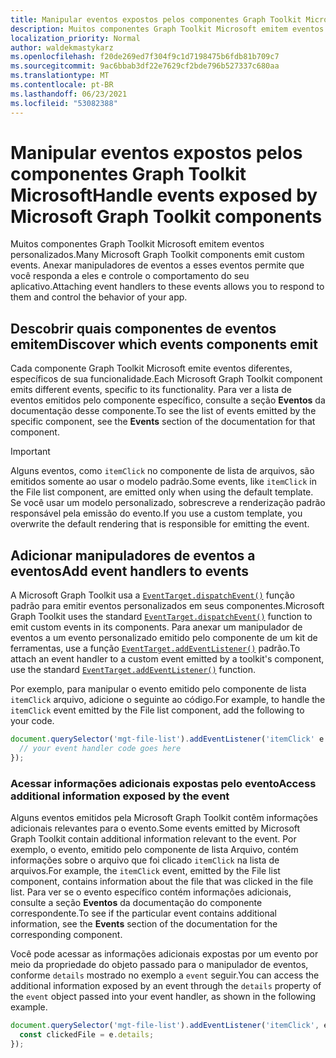 ```yaml
---
title: Manipular eventos expostos pelos componentes Graph Toolkit Microsoft
description: Muitos componentes Graph Toolkit Microsoft emitem eventos personalizados. Anexar manipuladores de eventos a esses eventos permite que você responda a eles e controle o comportamento do seu aplicativo.
localization_priority: Normal
author: waldekmastykarz
ms.openlocfilehash: f20de269ed7f304f9c1d7198475b6fdb81b709c7
ms.sourcegitcommit: 9ac6bbab3df22e7629cf2bde796b527337c680aa
ms.translationtype: MT
ms.contentlocale: pt-BR
ms.lasthandoff: 06/23/2021
ms.locfileid: "53082388"
---
```

# <a name="handle-events-exposed-by-microsoft-graph-toolkit-components"></a><span data-ttu-id="66bd7-104">Manipular eventos expostos pelos componentes Graph Toolkit Microsoft</span><span class="sxs-lookup"><span data-stu-id="66bd7-104">Handle events exposed by Microsoft Graph Toolkit components</span></span>

<span data-ttu-id="66bd7-105">Muitos componentes Graph Toolkit Microsoft emitem eventos personalizados.</span><span class="sxs-lookup"><span data-stu-id="66bd7-105">Many Microsoft Graph Toolkit components emit custom events.</span></span> <span data-ttu-id="66bd7-106">Anexar manipuladores de eventos a esses eventos permite que você responda a eles e controle o comportamento do seu aplicativo.</span><span class="sxs-lookup"><span data-stu-id="66bd7-106">Attaching event handlers to these events allows you to respond to them and control the behavior of your app.</span></span>

## <a name="discover-which-events-components-emit"></a><span data-ttu-id="66bd7-107">Descobrir quais componentes de eventos emitem</span><span class="sxs-lookup"><span data-stu-id="66bd7-107">Discover which events components emit</span></span>

<span data-ttu-id="66bd7-108">Cada componente Graph Toolkit Microsoft emite eventos diferentes, específicos de sua funcionalidade.</span><span class="sxs-lookup"><span data-stu-id="66bd7-108">Each Microsoft Graph Toolkit component emits different events, specific to its functionality.</span></span> <span data-ttu-id="66bd7-109">Para ver a lista de eventos emitidos pelo componente específico, consulte a seção **Eventos** da documentação desse componente.</span><span class="sxs-lookup"><span data-stu-id="66bd7-109">To see the list of events emitted by the specific component, see the **Events** section of the documentation for that component.</span></span>

> [!IMPORTANT]
> <span data-ttu-id="66bd7-110">Alguns eventos, como `itemClick` no componente de lista de arquivos, são emitidos somente ao usar o modelo padrão.</span><span class="sxs-lookup"><span data-stu-id="66bd7-110">Some events, like `itemClick` in the File list component, are emitted only when using the default template.</span></span> <span data-ttu-id="66bd7-111">Se você usar um modelo personalizado, sobrescreve a renderização padrão responsável pela emissão do evento.</span><span class="sxs-lookup"><span data-stu-id="66bd7-111">If you use a custom template, you overwrite the default rendering that is responsible for emitting the event.</span></span>

## <a name="add-event-handlers-to-events"></a><span data-ttu-id="66bd7-112">Adicionar manipuladores de eventos a eventos</span><span class="sxs-lookup"><span data-stu-id="66bd7-112">Add event handlers to events</span></span>

<span data-ttu-id="66bd7-113">A Microsoft Graph Toolkit usa a [`EventTarget.dispatchEvent()`](https://developer.mozilla.org/docs/Web/API/EventTarget/dispatchEvent) função padrão para emitir eventos personalizados em seus componentes.</span><span class="sxs-lookup"><span data-stu-id="66bd7-113">Microsoft Graph Toolkit uses the standard [`EventTarget.dispatchEvent()`](https://developer.mozilla.org/docs/Web/API/EventTarget/dispatchEvent) function to emit custom events in its components.</span></span> <span data-ttu-id="66bd7-114">Para anexar um manipulador de eventos a um evento personalizado emitido pelo componente de um kit de ferramentas, use a função [`EventTarget.addEventListener()`](https://developer.mozilla.org/docs/Web/API/EventTarget/addEventListener) padrão.</span><span class="sxs-lookup"><span data-stu-id="66bd7-114">To attach an event handler to a custom event emitted by a toolkit's component, use the standard [`EventTarget.addEventListener()`](https://developer.mozilla.org/docs/Web/API/EventTarget/addEventListener) function.</span></span>

<span data-ttu-id="66bd7-115">Por exemplo, para manipular o evento emitido pelo componente de lista `itemClick` arquivo, adicione o seguinte ao código.</span><span class="sxs-lookup"><span data-stu-id="66bd7-115">For example, to handle the `itemClick` event emitted by the File list component, add the following to your code.</span></span>

```javascript
document.querySelector('mgt-file-list').addEventListener('itemClick' e => {
  // your event handler code goes here
});
```

### <a name="access-additional-information-exposed-by-the-event"></a><span data-ttu-id="66bd7-116">Acessar informações adicionais expostas pelo evento</span><span class="sxs-lookup"><span data-stu-id="66bd7-116">Access additional information exposed by the event</span></span>

<span data-ttu-id="66bd7-117">Alguns eventos emitidos pela Microsoft Graph Toolkit contêm informações adicionais relevantes para o evento.</span><span class="sxs-lookup"><span data-stu-id="66bd7-117">Some events emitted by Microsoft Graph Toolkit contain additional information relevant to the event.</span></span> <span data-ttu-id="66bd7-118">Por exemplo, o evento, emitido pelo componente de lista Arquivo, contém informações sobre o arquivo que foi clicado `itemClick` na lista de arquivos.</span><span class="sxs-lookup"><span data-stu-id="66bd7-118">For example, the `itemClick` event, emitted by the File list component, contains information about the file that was clicked in the file list.</span></span> <span data-ttu-id="66bd7-119">Para ver se o evento específico contém informações adicionais, consulte a seção **Eventos** da documentação do componente correspondente.</span><span class="sxs-lookup"><span data-stu-id="66bd7-119">To see if the particular event contains additional information, see the **Events** section of the documentation for the corresponding component.</span></span>

<span data-ttu-id="66bd7-120">Você pode acessar as informações adicionais expostas por um evento por meio da propriedade do objeto passado para o manipulador de eventos, conforme `details` mostrado no exemplo a `event` seguir.</span><span class="sxs-lookup"><span data-stu-id="66bd7-120">You can access the additional information exposed by an event through the `details` property of the `event` object passed into your event handler, as shown in the following example.</span></span>

```javascript
document.querySelector('mgt-file-list').addEventListener('itemClick', e => {
  const clickedFile = e.details;
});
```

